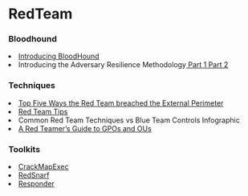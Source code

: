 # RedTeam

<h3>Bloodhound</h3>
<li><a href="https://wald0.com/?p=68">Introducing BloodHound</a>
<li>Introducing the Adversary Resilience Methodology<a href="https://posts.specterops.io/introducing-the-adversary-resilience-methodology-part-one-e38e06ffd604"> Part 1</a><a href="https://posts.specterops.io/introducing-the-adversary-resilience-methodology-part-two-279a1ed7863d"> Part 2</a>


<h3>Techniques</h3>
<li><a href="https://medium.com/@adam.toscher/top-five-ways-the-red-team-breached-the-external-perimeter-262f99dc9d17">Top Five Ways the Red Team breached the External Perimeter</a>
<li><a href="https://vincentyiu.co.uk/red-team-tips/">Red Team Tips</a>

<li><a href"https://blog.netspi.com/common-red-team-techniques-vs-blue-team-controls-infographic/">Common Red Team Techniques vs Blue Team Controls Infographic</a>

<li><a href="https://wald0.com/?p=179">A Red Teamer’s Guide to GPOs and OUs</a>

<h3>Toolkits</h3>
<li><a href="https://github.com/byt3bl33d3r/CrackMapExec">CrackMapExec</a>
<li><a href="https://github.com/nccgroup/redsnarf">RedSnarf</a>
<li><a href="https://github.com/SpiderLabs/Responder">Responder</a>
